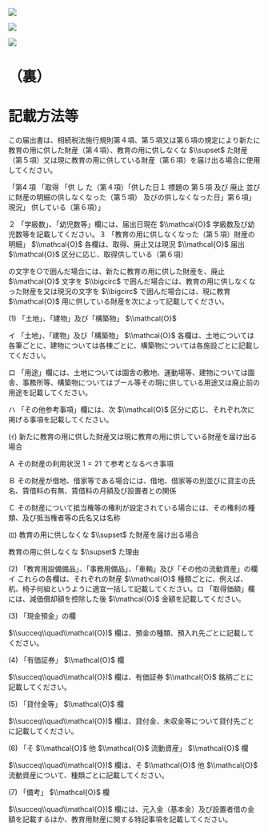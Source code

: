 ![](https://www.nta.go.jp/tmp/ff64aeb6-dc41-4f40-8462-1ad44d08e75c/images/568cdadd0fa3332acbea353a63281b737a836a07a094ffb5416d3efc7111bb19.jpg)

![](https://www.nta.go.jp/tmp/ff64aeb6-dc41-4f40-8462-1ad44d08e75c/images/3d22721fa5c30905a2325056bd61c572d63a99970aa8d7185050c0d2c8373008.jpg)

![](https://www.nta.go.jp/tmp/ff64aeb6-dc41-4f40-8462-1ad44d08e75c/images/44b31bbb78e4e1d357110bfbd0ff1e0947b02bb9820d0a95919da006b2dad3ef.jpg)

# （裏）

# 記載方法等

この届出書は、相続税法施行規則第４項、第５項又は第６項の規定により新たに教育の用に供した財産（第４項）、教育の用に供しなくな $\\supset$ た財産（第５項）又は現に教育の用に供している財産（第６項）を届け出る場合に使用してください。

「第4 項 「取得 「供 し た（第４項）「供した日１ 標題の 第５項 及び 廃止 並びに財産の明細の供しなくなった（第５項） 及びの供しなくなった日」第６項」 現況」 供している（第６項）」

２ 「学級数」、「幼児数等」欄には、届出日現在 $\\mathcal{O}$ 学級数及び幼児数等を記載してください。３ 「教育の用に供しなくなった（第５項）財産の明細」 $\\mathcal{O}$ 各欄は、取得、廃止又は現況 $\\mathcal{O}$ 届出 $\\mathcal{O}$ 区分に応じ、取得供している（第６項）

の文字を○で囲んだ場合には、新たに教育の用に供した財産を、廃止 $\\mathcal{O}$ 文字を $\\bigcirc$ で囲んだ場合には、教育の用に供しなくなった財産を又は現況の文字を $\\bigcirc$ で囲んだ場合には、現に教育 $\\mathcal{O}$ 用に供している財産を次によって記載してください。

(1) 「土地」、「建物」及び「構築物」 $\\mathcal{O}$

イ 「土地」、「建物」及び「構築物」 $\\mathcal{O}$ 各欄は、土地については各筆ごとに、建物については各棟ごとに、構築物については各施設ごとに記載してください。

ロ 「用途」欄には、土地については園舎の敷地、運動場等、建物については園舎、事務所等、構築物についてはプール等その現に供している用途又は廃止前の用途を記載してください。

ハ 「その他参考事項」欄には、次 $\\mathcal{O}$ 区分に応じ、それぞれ次に掲げる事項を記載してください。

(ｲ) 新たに教育の用に供した財産又は現に教育の用に供している財産を届け出る場合

Ａ その財産の利用状況 $1=21$ て参考となるべき事項

Ｂ その財産が借地、借家等である場合には、借地、借家等の別並びに貸主の氏名、賃借料の有無、賃借料の月額及び設置者との関係

Ｃ その財産について抵当権等の権利が設定されている場合には、その権利の種類、及び抵当権者等の氏名又は名称

(ﾛ) 教育の用に供しなくな $\\supset$ た財産を届け出る場合

教育の用に供しなくな $\\supset$ た理由

(2) 「教育用設備備品」、「事務用備品」、「車輌」及び「その他の流動資産」の欄イ これらの各欄は、それぞれの財産 $\\mathcal{O}$ 種類ごとに、例えば、机、椅子何組というように適宜一括して記載してください。ロ 「取得価額」欄には、減価償却額を控除した後 $\\mathcal{O}$ 金額を記載してください。

(3) 「現金預金」の欄

$\\succeq\\quad\\mathcal{O})$ 欄は、預金の種類、預入れ先ごとに記載してください。

(4) 「有価証券」 $\\mathcal{O}$ 欄

$\\succeq\\quad\\mathcal{O})$ 欄は、有価証券 $\\mathcal{O}$ 銘柄ごとに記載してください。

(5) 「貸付金等」 $\\mathcal{O}$ 欄

$\\succeq\\quad\\mathcal{O})$ 欄は、貸付金、未収金等について貸付先ごとに記載してください。

(6) 「そ $\\mathcal{O}$ 他 $\\mathcal{O}$ 流動資産」 $\\mathcal{O}$ 欄

$\\succeq\\quad\\mathcal{O})$ 欄は、そ $\\mathcal{O}$ 他 $\\mathcal{O}$ 流動資産について、種類ごとに記載してください。

(7) 「備考」 $\\mathcal{O}$ 欄

$\\succeq\\quad\\mathcal{O})$ 欄には、元入金（基本金）及び設置者借の金額を記載するほか、教育用財産に関する特記事項を記載してください。